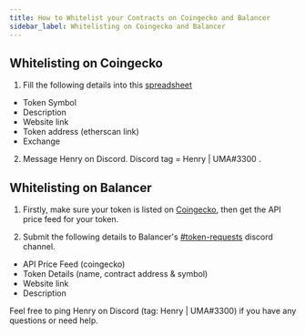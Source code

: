 ```yaml
---
title: How to Whitelist your Contracts on Coingecko and Balancer 
sidebar_label: Whitelisting on Coingecko and Balancer 
---
```


## Whitelisting on Coingecko 

1. Fill the following details into this [spreadsheet](https://docs.google.com/spreadsheets/d/1IdGgj6fH3y92PgnUR9Ir_v3HXx1FnCEpwkV7erCiaLs/edit?usp=sharing)
 - Token Symbol
 - Description
 - Website link
 - Token address (etherscan link)
 - Exchange 
 
2. Message Henry on Discord. Discord tag = Henry | UMA#3300 .

## Whitelisting on Balancer 

1. Firstly, make sure your token is listed on [Coingecko](https://www.coingecko.com/en), then get the API price feed for your token.

2. Submit the following details to Balancer's [#token-requests](https://discord.gg/jxkDA9YCzm) discord channel. 
 - API Price Feed (coingecko)
 - Token Details (name, contract address & symbol)
 - Website link
 - Description 
 
 Feel free to ping Henry on Discord (tag: Henry | UMA#3300) if you have any questions or need help.

